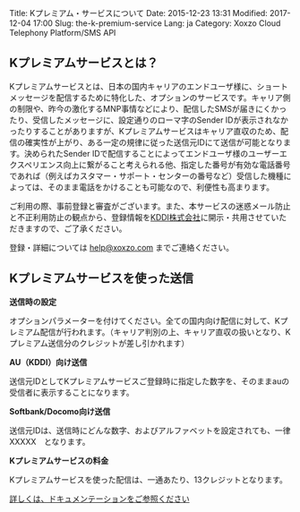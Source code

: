 Title: Kプレミアム・サービスについて
Date: 2015-12-23 13:31
Modified: 2017-12-04 17:00
Slug: the-k-premium-service
Lang: ja
Category: Xoxzo Cloud Telephony Platform/SMS API

## Kプレミアムサービスとは？

Kプレミアムサービスとは、日本の国内キャリアのエンドユーザ様に、ショートメッセージを配信するために特化した、オプションのサービスです。キャリア側の制限や、昨今の激化するMNP事情などにより、配信したSMSが届きにくかったり、受信したメッセージに、設定通りのローマ字のSender IDが表示されなかったりすることがありますが、Kプレミアムサービスはキャリア直収のため、配信の確実性が上がり、ある一定の規律に従った送信元IDにて送信が可能となります。決められたSender IDで配信することによってエンドユーザ様のユーザーエクスペリエンス向上に繋がること考えられる他、指定した番号が有効な電話番号であれば（例えばカスタマー・サポート・センターの番号など）受信した機種によっては、そのまま電話をかけることも可能なので、利便性も高まります。

ご利用の際、事前登録と審査がございます。また、本サービスの迷惑メール防止と不正利用防止の観点から、登録情報を[KDDI株式会社](http://www.kddi.com/)に開示・共用させていただきますので、ご了承ください。

登録・詳細については [help@xoxzo.com](mailto:help@xoxzo.com) までご連絡ください。

## Kプレミアムサービスを使った送信

__送信時の設定__

オプションパラメーターを付けてください。全ての国内向け配信に対して、Kプレミアム配信が行われます。（キャリア判別の上、キャリア直収の扱いとなり、Kプレミアム送信分のクレジットが差し引かれます）

__AU（KDDI）向け送信__

送信元IDとしてKプレミアムサービスご登録時に指定した数字を、そのままauの受信者に表示することになります。

__Softbank/Docomo向け送信__

送信元IDは、送信時にどんな数字、およびアルファベットを設定されても、一律　XXXXX　となります。

__Kプレミアムサービスの料金__

Kプレミアムサービスを使った配信は、一通あたり、13クレジットとなります。

[詳しくは、ドキュメンテーションをご参照ください](http://docs.xoxzo.com/ja/sms.html#jp-specific-optional-parameters)


